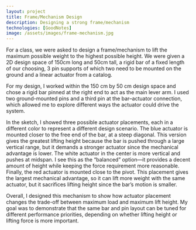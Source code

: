 ```yaml
---
layout: project
title: Frame/Mechanism Design
description: Designing a strong frame/mechanism 
technologies: [GoodNotes]
image: /assets/images/frame-mechanism.jpg
---
```


For a class, we were asked to design a frame/mechanism to lift the maximum possible weight to the highest possible height. We were given a 2D design space of 150cm long and 50cm tall, a rigid bar of a fixed length of our choosing, 3 pin supports of which two need to be mounted on the ground and a linear actuator from a catalog. 

For my design, I worked within the 150 cm by 50 cm design space and chose a rigid bar pinned at the right end to act as the main lever arm. I used two ground-mounted pins and a third pin at the bar–actuator connection, which allowed me to explore different ways the actuator could drive the system.

In the sketch, I showed three possible actuator placements, each in a different color to represent a different design scenario. The blue actuator is mounted closer to the free end of the bar, at a steep diagonal. This version gives the greatest lifting height because the bar is pushed through a large vertical range, but it demands a stronger actuator since the mechanical advantage is lower. The white actuator in the center is more vertical and pushes at midspan. I see this as the “balanced” option—it provides a decent amount of height while keeping the force requirement more reasonable. Finally, the red actuator is mounted close to the pivot. This placement gives the largest mechanical advantage, so it can lift more weight with the same actuator, but it sacrifices lifting height since the bar’s motion is smaller.

Overall, I designed this mechanism to show how actuator placement changes the trade-off between maximum load and maximum lift height. My goal was to demonstrate that the same bar and pin layout can be tuned for different performance priorities, depending on whether lifting height or lifting force is more important.